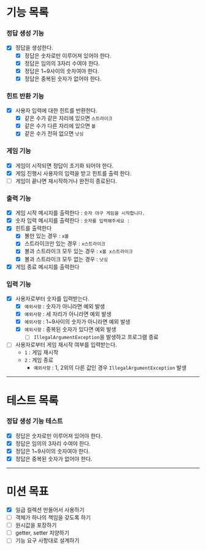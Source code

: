 # 기능 목록 #

### 정답 생성 기능 ###

- [X] 정답을 생성한다.
    - [X] 정답은 숫자로만 이루어져 있어야 한다.
    - [X] 정답은 임의의 3자리 수여야 한다.
    - [X] 정답은 1~9사이의 숫자여야 한다.
    - [X] 정답은 중복된 숫자가 없어야 한다.

### 힌트 반환 기능 ###

- [X] 사용자 입력에 대한 힌트를 반환한다.
    - [X] 같은 수가 같은 자리에 있으면 `스트라이크`
    - [X] 같은 수가 다른 자리에 있으면 `볼`
    - [X] 같은 수가 전혀 없으면 `낫싱`

### 게임 기능 ###

- [X] 게임이 시작되면 정답이 초기화 되어야 한다.
- [X] 게임 진행시 사용자의 입력을 받고 힌트를 출력 한다.
- [ ] 게임이 끝나면 재시작하거나 완전히 종료된다.

### 출력 기능 ###

- [X] 게임 시작 메시지를 출력한다 : `숫자 야구 게임을 시작합니다.`
- [X] 숫자 입력 메시지를 출력한다 : `숫자를 입력해주세요 : `
- [X] 힌트를 출력한다
    - [X] 볼만 있는 경우 : `x볼`
    - [X] 스트라이크만 있는 경우 : `x스트라이크`
    - [X] 볼과 스트라이크 모두 있는 경우 : `x볼 x스트라이크`
    - [X] 볼과 스트라이크 모두 없는 경우 : `낫싱`
- [X] 게임 종료 메시지를 출력한다

### 입력 기능 ###

- [X] 사용자로부터 숫자를 입력받는다.
    - [X] `예외사항` : 숫자가 아니라면 예외 발생
    - [X] `예외사항` : 세 자리가 아니라면 예외 발생
    - [X] `예외사항` : 1~9사이의 숫자가 아니라면 예외 발생
    - [X] `예외사항` : 중복된 숫자가 있다면 예외 발생
        - [ ] `IllegalArgumentException`을 발생하고 프로그램 종료
- [ ] 사용자로부터 게임 재시작 여부를 입력받는다.
    - `1` : 게임 재시작
    - `2` : 게임 종료
        - `예외사항` : 1, 2외의 다른 값인 경우 `IllegalArgumentException` 발생

--- 

# 테스트 목록 #

### 정답 생성 기능 테스트 ###

- [X] 정답은 숫자로만 이루어져 있어야 한다.
- [X] 정답은 임의의 3자리 수여야 한다.
- [X] 정답은 1~9사이의 숫자여야 한다.
- [X] 정답은 중복된 숫자가 없어야 한다.

---

# 미션 목표 #

- [X] 일급 컬렉션 만들어서 사용하기
- [ ] 객체가 하나의 책임을 갖도록 하기
- [ ] 원시값을 포장하기
- [ ] getter, setter 지양하기
- [ ] 기능 요구 사항대로 설계하기